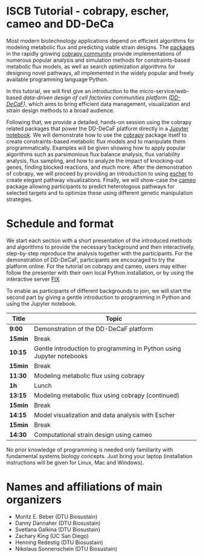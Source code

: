 # ISCB Tutorial - cobrapy, escher, cameo and DD-DeCa

Most modern biotechnology applications depend on efficient algorithms for modeling metabolic flux and predicting viable strain designs. The [packages](http://opencobra.github.io/cobrapy/packages) in the rapidly growing [cobrapy community](http://opencobra.github.io/cobrapy/) provide implementations of numerous popular analysis and simulation methods for constraints-based metabolic flux models, as well as search  optimization algorithms for designing novel pathways, all implemented in the widely popular and freely available programming language Python.

In this tutorial, we will first give an introduction to the micro-service/web-based *data-driven design of cell factories  communities platform ([DD-DeCaF](http://app.dd-decaf.eu))*, which aims to bring efficient data management, visualization and strain design methods to a broad audience.

Following that, we provide a detailed, hands-on session using the cobrapy related packages that power the DD-DeCaF platform directly in a [Jupyter notebook](http://jupyter.org/). We will demonstrate how to use the [cobrapy](http://opencobra.github.io/cobrapy) package itself to create constraints-based metabolic flux models and to manipulate them programmatically. Examples will be given showing how to apply popular algorithms such as parsimonious flux balance analysis, flux variability analysis, flux sampling, and how to analyze the impact of knocking-out genes, finding blocked reactions, and much more. After the demonstration of cobrapy, we will proceed by providing an introduction to using [escher](https://escher.github.io/) to create elegant pathway visualizations. Finally, we will show-case the [cameo](http://cameo.bio) package allowing participants to predict heterologous pathways for selected targets and to optimize these using different genetic manipulation strategies.

# Schedule and format

We start each section with a short presentation of the introduced methods and algorithms to provide the necessary background and then interactively, step-by-step reproduce the analysis together with the participants. For the demonstration of DD-DeCaF, participants are encouraged to try the platform online. For the tutorial on cobrapy and cameo, users may either follow the presenter with their own local Python installation, or by using the interactive server [FIX](fix)

To enable as participants of different backgrounds to join, we will start the second part by giving a gentle introduction to programming in Python and using the Jupyter notebook.

| Title     | Topic                                                                |
|-----------|----------------------------------------------------------------------|
| **9:00**  | Demonstration of the DD-DeCaF platform                               |
| **15min** | Break                                                                |
| **10:15** | Gentle introduction to programming in Python using Jupyter notebooks |
| **15min** | Break                                                                |
| **11:30** | Modeling metabolic flux using cobrapy                                |
| **1h**    | Lunch                                                                |
| **13:15** | Modeling metabolic flux using cobrapy (continued)                    |
| **15min** | Break                                                                |
| **14:15** | Model visualization and data analysis with Escher                    |
| **15min** | Break                                                                |
| **14:30** | Computational strain design using cameo                              |


No prior knowledge of programming is needed only familiarity with fundamental systems biology concepts. Just bring your laptop (installation instructions will be given for Linux, Mac and Windows).

# Names and affiliations of main organizers

-   Moritz E. Beber (DTU Biosustain)
-   Danny Dannaher (DTU Biosustain)
-   Svetlana Galkina (DTU Biosustain)
-   Zachary King (UC San Diego)
-   Henning Redestig (DTU Biosustain)
-   Nikolaus Sonnenschein (DTU Biosustain)
